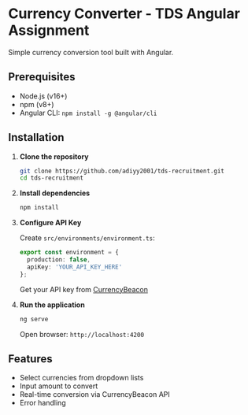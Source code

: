 # Currency Converter - TDS Angular Assignment

Simple currency conversion tool built with Angular.

## Prerequisites

- Node.js (v16+)
- npm (v8+)
- Angular CLI: `npm install -g @angular/cli`

## Installation

1. **Clone the repository**

   ```bash
   git clone https://github.com/adiyy2001/tds-recruitment.git
   cd tds-recruitment
   ```

2. **Install dependencies**

   ```bash
   npm install
   ```

3. **Configure API Key**

   Create `src/environments/environment.ts`:

   ```typescript
   export const environment = {
     production: false,
     apiKey: 'YOUR_API_KEY_HERE'
   };
   ```

   Get your API key from [CurrencyBeacon](https://currencybeacon.com/register)

4. **Run the application**

   ```bash
   ng serve
   ```

   Open browser: `http://localhost:4200`

## Features

- Select currencies from dropdown lists
- Input amount to convert
- Real-time conversion via CurrencyBeacon API
- Error handling
